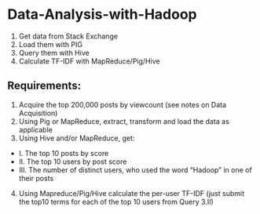 # Data-Analysis-with-Hadoop
1. Get data from Stack Exchange
2. Load them with PIG
3. Query them with Hive
4. Calculate TF-IDF with MapReduce/Pig/Hive
## Requirements:
1. Acquire the top 200,000 posts by viewcount (see notes on Data Acquisition)
2. Using Pig or MapReduce, extract, transform and load the data as applicable
3. Using Hive and/or MapReduce, get:
- I. The top 10 posts by score
- II. The top 10 users by post score
- III. The number of distinct users, who used the word “Hadoop” in one of their posts
4. Using Mapreduce/Pig/Hive calculate the per-user TF-IDF (just submit the top10 terms for each of the top 10 users from Query 3.II)
